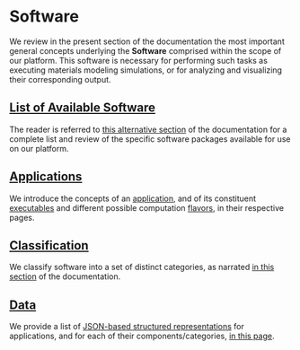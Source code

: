 # Software

We review in the present section of the documentation the most important general concepts underlying the **Software** comprised within the scope of our platform. This software is necessary for performing such tasks as executing materials modeling simulations, or for analyzing and visualizing their corresponding output. 

## [List of Available Software](../software-directory/overview.md)

The reader is referred to [this alternative section](../software-directory/overview.md) of the documentation for a complete list and review of the specific software packages available for use on our platform.

## [Applications](parameters.md)

We introduce the concepts of an [application](parameters.md), and of its constituent [executables](parameters.md#executables) and different possible computation [flavors](parameters.md#flavors), in their respective pages.

## [Classification](classification/overview.md)

We classify software into a set of distinct categories, as narrated [in this section](classification/overview.md) of the documentation.

## [Data](data.md)

We provide a list of [JSON-based structured representations](../data-structured/overview.md) for applications, and for each of their components/categories, [in this page](data.md).
